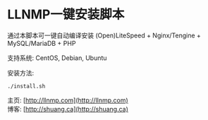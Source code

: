LLNMP一键安装脚本
=================

通过本脚本可一键自动编译安装 (Open)LiteSpeed + Nginx/Tengine + MySQL/MariaDB + PHP

支持系统: CentOS, Debian, Ubuntu

安装方法:

    ./install.sh

主页: [http://llnmp.com](http://llnmp.com)  
博客: [http://shuang.ca](http://shuang.ca)
